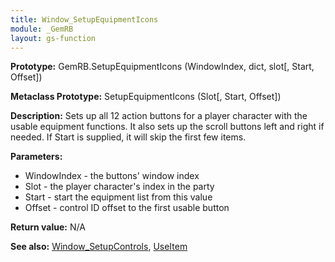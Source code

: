 ```yaml
---
title: Window_SetupEquipmentIcons
module: _GemRB
layout: gs-function
---
```


**Prototype:** GemRB.SetupEquipmentIcons (WindowIndex, dict, slot[, Start, Offset])

**Metaclass Prototype:** SetupEquipmentIcons (Slot[, Start, Offset])

**Description:** Sets up all 12 action buttons for a player character 
with the usable equipment functions. 
It also sets up the scroll buttons left and right if needed. 
If Start is supplied, it will skip the first few items.

**Parameters:**
  * WindowIndex - the buttons' window index
  * Slot        - the player character's index in the party
  * Start       - start the equipment list from this value
  * Offset      - control ID offset to the first usable button

**Return value:** N/A

**See also:** [Window_SetupControls](Window_SetupControls.md), [UseItem](UseItem.md)
